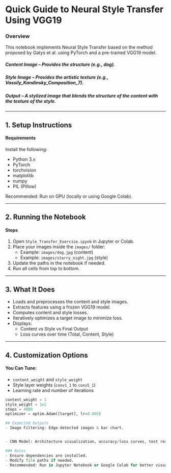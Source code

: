 # Quick Guide to Neural Style Transfer Using VGG19

### Overview
This notebook implements Neural Style Transfer based on the method proposed by Gatys et al. using PyTorch and a pre-trained VGG19 model.

##### Content Image – Provides the structure (e.g., dog).
##### Style Image – Provides the artistic texture (e.g., Vassily_Kandinsky_Composition_7).
##### Output – A stylized image that blends the structure of the content with the texture of the style.

---

## 1. Setup Instructions

#### Requirements
Install the following:
- Python 3.x
- PyTorch
- torchvision
- matplotlib
- numpy
- PIL (Pillow)

Recommended: Run on GPU (locally or using Google Colab).

---

## 2. Running the Notebook

#### Steps
1. Open `Style_Transfer_Exercise.ipynb` in Jupyter or Colab.
2. Place your images inside the `images/` folder:
   - Example: `images/dog.jpg` (content)
   - Example: `images/starry_night.jpg` (style)
3. Update the paths in the notebook if needed.
4. Run all cells from top to bottom.

---

## 3. What It Does

- Loads and preprocesses the content and style images.
- Extracts features using a frozen VGG19 model.
- Computes content and style losses.
- Iteratively optimizes a target image to minimize loss.
- Displays:
  - Content vs Style vs Final Output
  - Loss curves over time (Total, Content, Style)

---

## 4. Customization Options

#### You Can Tune:
- `content_weight` and `style_weight`
- Style layer weights (`conv1_1` to `conv5_1`)
- Learning rate and number of iterations

```python
content_weight = 1
style_weight = 1e2
steps = 4000
optimizer = optim.Adam([target], lr=0.005)

## Expected Outputs
- Image Filtering: Edge-detected images & bar chart.


- CNN Model: Architecture visualization, accuracy/loss curves, test results.

### Notes
- Ensure dependencies are installed.
- Modify file paths if needed.
- Recommended: Run in Jupyter Notebook or Google Colab for better visualization.

